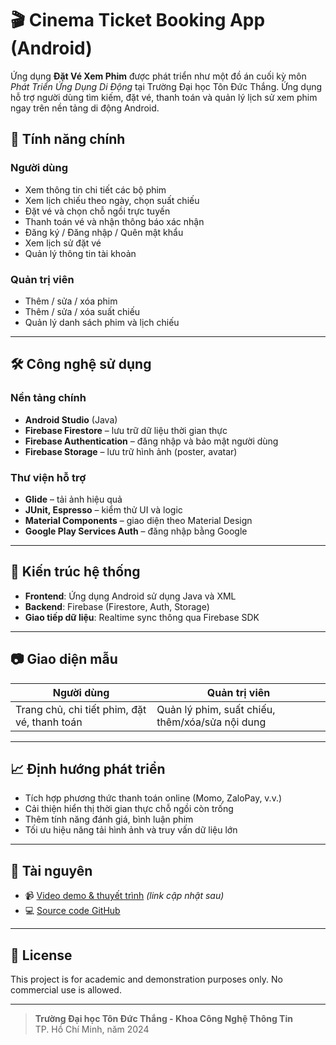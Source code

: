 # 🎬 Cinema Ticket Booking App (Android)

Ứng dụng **Đặt Vé Xem Phim** được phát triển như một đồ án cuối kỳ môn _Phát Triển Ứng Dụng Di Động_ tại Trường Đại học Tôn Đức Thắng. Ứng dụng hỗ trợ người dùng tìm kiếm, đặt vé, thanh toán và quản lý lịch sử xem phim ngay trên nền tảng di động Android.

## 📱 Tính năng chính

### Người dùng

- Xem thông tin chi tiết các bộ phim
- Xem lịch chiếu theo ngày, chọn suất chiếu
- Đặt vé và chọn chỗ ngồi trực tuyến
- Thanh toán vé và nhận thông báo xác nhận
- Đăng ký / Đăng nhập / Quên mật khẩu
- Xem lịch sử đặt vé
- Quản lý thông tin tài khoản

### Quản trị viên

- Thêm / sửa / xóa phim
- Thêm / sửa / xóa suất chiếu
- Quản lý danh sách phim và lịch chiếu

---

## 🛠 Công nghệ sử dụng

### Nền tảng chính

- **Android Studio** (Java)
- **Firebase Firestore** – lưu trữ dữ liệu thời gian thực
- **Firebase Authentication** – đăng nhập và bảo mật người dùng
- **Firebase Storage** – lưu trữ hình ảnh (poster, avatar)

### Thư viện hỗ trợ

- **Glide** – tải ảnh hiệu quả
- **JUnit, Espresso** – kiểm thử UI và logic
- **Material Components** – giao diện theo Material Design
- **Google Play Services Auth** – đăng nhập bằng Google

---

## 🧱 Kiến trúc hệ thống

- **Frontend**: Ứng dụng Android sử dụng Java và XML
- **Backend**: Firebase (Firestore, Auth, Storage)
- **Giao tiếp dữ liệu**: Realtime sync thông qua Firebase SDK

---

## 📷 Giao diện mẫu

| Người dùng                                   | Quản trị viên                                   |
| -------------------------------------------- | ----------------------------------------------- |
| Trang chủ, chi tiết phim, đặt vé, thanh toán | Quản lý phim, suất chiếu, thêm/xóa/sửa nội dung |

---

## 📈 Định hướng phát triển

- Tích hợp phương thức thanh toán online (Momo, ZaloPay, v.v.)
- Cải thiện hiển thị thời gian thực chỗ ngồi còn trống
- Thêm tính năng đánh giá, bình luận phim
- Tối ưu hiệu năng tải hình ảnh và truy vấn dữ liệu lớn

---

## 🔗 Tài nguyên

- 📹 [Video demo & thuyết trình](#) _(link cập nhật sau)_
- 💻 [Source code GitHub](https://github.com/ductrung17/cinema-ticket-booking)

---

## 📜 License

This project is for academic and demonstration purposes only. No commercial use is allowed.

---

> **Trường Đại học Tôn Đức Thắng - Khoa Công Nghệ Thông Tin**  
> TP. Hồ Chí Minh, năm 2024
